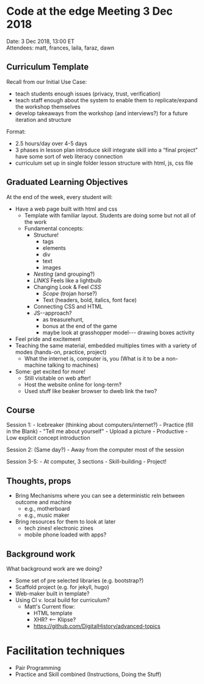 # Code at the edge Meeting 3 Dec 2018


Date: 3 Dec 2018, 13:00 ET  
Attendees: matt, frances, laila, faraz, dawn

## Curriculum Template

Recall from our Initial Use Case: 

- teach students enough issues (privacy, trust, verification)
- teach staff enough about the system to enable them to replicate/expand the workshop themselves
- develop takeaways from the workshop (and interviews?) for a future iteration and structure

Format:
- 2.5 hours/day over 4-5 days
- 3 phases in lesson plan
    introduce skill
    integrate skill into a “final project”
    have some sort of web literacy connection
- curriculum set up in single folder lesson structure with html, js, css file

## Graduated Learning Objectives

At the end of the week, every student will:
- Have a web page built with html and css
    - Template with familiar layout. Students are doing some but not all of the work
    - Fundamental concepts:
        - Structure!
            - tags
            - elements
            - div 
            - text 
            - images
        - *Nesting* (and grouping?)
        - *LINKS* Feels like a lightbulb
        - Changing Look & Feel *CSS* 
            - *Scope* (trojan horse?)
            - Text (headers, bold, italics, font face)
        - Connecting CSS and HTML
        - JS--approach? 
            - as treasurehunt, 
            - bonus at the end of the game
            - maybe look at grasshopper model--- drawing boxes activity
- Feel pride and excitement
- Teaching the same material, embedded multiples times with a variety of modes (hands-on, practice, project)
    - What the internet is, computer is, you (What is it to be a non-machine talking to machines)
- Some: get excited for more!
    - Still visitable on web after! 
    - Host the website online for long-term?
    - Used stuff like beaker browser to dweb link the two?
    
## Course

Session 1:
    - Icebreaker (thinking about computers/internet?)
    - Practice (fill in the Blank)
        - "Tell me about yourself"
        - Upload a picture
        - Productive
        - Low explicit concept introduction

Session 2: (Same day?)
    - Away from the computer most of the session
 
Session 3-5:
    - At computer, 3 sections
    - Skill-building
    - Project!

## Thoughts, props

- Bring Mechanisms where you can see a deterministic reln between outcome and machine
    - e.g., motherboard
    - e.g., music maker
- Bring resources for them to look at later
    - tech zines! electronic zines
    - mobile phone loaded with apps?

## Background work

What background work are we doing?
- Some set of pre selected libraries (e.g. bootstrap?)
- Scaffold project (e.g. for jekyll, hugo)
- Web-maker built in template?
- Using CI v. local build for curriculum?
  - Matt's Current flow:
      - HTML template
      - XHR? <-- Klipse?
      - https://github.com/DigitalHistory/advanced-topics

# Facilitation techniques

- Pair Programming
- Practice and Skill combined (Instructions, Doing the Stuff)
